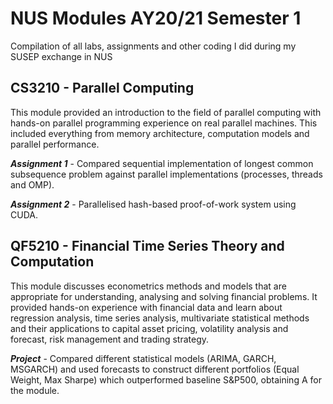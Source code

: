 # NUS Modules AY20/21 Semester 1

Compilation of all labs, assignments and other coding I did during my SUSEP exchange in NUS 

## CS3210 - Parallel Computing

This module provided an introduction to the field of parallel computing with hands-on parallel programming experience on real parallel machines. This included everything from memory architecture, computation models and parallel performance.

**_Assignment 1_** - Compared sequential implementation of longest common subsequence problem against parallel implementations (processes, threads and OMP).

**_Assignment 2_** - Parallelised hash-based proof-of-work system using CUDA.

## QF5210 - Financial Time Series Theory and Computation

This module discusses econometrics methods and models that are appropriate for understanding, analysing and solving financial problems. It provided hands-on experience with financial data and learn about regression analysis, time series analysis, multivariate statistical methods and their applications to capital asset pricing, volatility analysis and forecast, risk management and trading strategy.

**_Project_** - Compared different statistical models (ARIMA, GARCH, MSGARCH) and used forecasts to construct different portfolios (Equal Weight, Max Sharpe) which outperformed baseline S&P500, obtaining A for the module.

